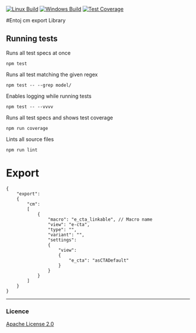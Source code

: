 
[![Linux Build][travis-image]][travis-url]
[![Windows Build][appveyor-image]][appveyor-url]
[![Test Coverage][coveralls-image]][coveralls-url]

#Entoj cm export Library


## Running tests

Runs all test specs at once
```
npm test
```

Runs all test matching the given regex
```
npm test -- --grep model/
```

Enables logging while running tests
```
npm test -- --vvvv
```

Runs all test specs and shows test coverage
```
npm run coverage
```

Lints all source files
```
npm run lint
```

# Export

```
{
    "export":
    {
        "cm":
        [
            {
                "macro": "e_cta_linkable", // Macro name
                "view": "e-cta",
                "type": "",
                "variant": "",
                "settings":
                {
                    "view":
                    {
                        "e_cta": "asCTADefault"
                    }
                }
            }
        ]
    }
}
```


---

### Licence
[Apache License 2.0](LICENCE)

[travis-image]: https://img.shields.io/travis/entoj/entoj-export-cm/master.svg?label=linux
[travis-url]: https://travis-ci.org/entoj/entoj-export-cm
[appveyor-image]: https://img.shields.io/appveyor/ci/ChristianAuth/entoj-export-cm/master.svg?label=windows
[appveyor-url]: https://ci.appveyor.com/project/ChristianAuth/entoj-export-cm
[coveralls-image]: https://img.shields.io/coveralls/entoj/entoj-export-cm/master.svg
[coveralls-url]: https://coveralls.io/r/entoj/entoj-export-cm?branch=master
